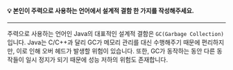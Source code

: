 #### 💡 본인이 주력으로 사용하는 언어에서 설계적 결함 한 가지를 작성해주세요.
---
주력으로 사용하는 언어인 Java의 대표적인 설계적 결함은 `GC(Garbage Collection)`입니다.
Java는 C/C++과 달리 GC가 메모리 관리를 대신 수행해주기 때문에 편리하지만, 이로 인해 오버 헤드가 발생할 위험이 있습니다.
또한, GC가 동작하는 동안 다른 동작들이 일시 정지가 되기 때문에 성능 저하의 위험도 존재합니다.
